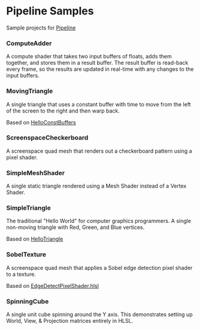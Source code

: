 # Pipeline Samples
Sample projects for [Pipeline](http://pipeline.graphics/)

### ComputeAdder

A compute shader that takes two input buffers of floats, adds them together, and stores them in a result buffer. The result buffer is read-back every frame, so the results are updated in real-time with any changes to the input buffers.

### MovingTriangle

A single triangle that uses a constant buffer with time to move from the left of the screen to the right and then warp back.

Based on [HelloConstBuffers](https://github.com/microsoft/DirectX-Graphics-Samples/tree/master/Samples/Desktop/D3D12HelloWorld/src/HelloConstBuffers)

### ScreenspaceCheckerboard

A screenspace quad mesh that renders out a checkerboard pattern using a pixel shader.

### SimpleMeshShader

A single static triangle rendered using a Mesh Shader instead of a Vertex Shader.

### SimpleTriangle

The traditional "Hello World" for computer graphics programmers. A single non-moving triangle with Red, Green, and Blue vertices.

Based on [HelloTriangle](https://github.com/microsoft/DirectX-Graphics-Samples/tree/master/Samples/Desktop/D3D12HelloWorld/src/HelloTriangle)

### SobelTexture

A screenspace quad mesh that applies a Sobel edge detection pixel shader to a texture.

Based on [EdgeDetectPixelShader.hlsl](https://github.com/microsoft/DirectX-Graphics-Samples/blob/master/Samples/Desktop/D3D12PipelineStateCache/src/EdgeDetectPixelShader.hlsl)

### SpinningCube

A single unit cube spinning around the Y axis. This demonstrates setting up World, View, & Projection matrices entirely in HLSL.